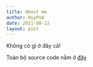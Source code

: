 ```yaml
---
title: About me
author: HuyPVA
date: 2021-08-22
layout: post
---
```


Không có gì ở đây cả!

Toàn bộ source code nằm ở [đây][1]

[1]: https://github.com/huypva/code-by-example-site